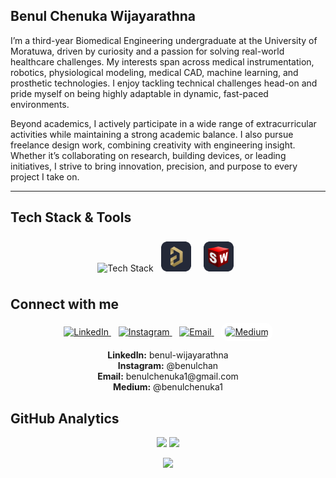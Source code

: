 ## Benul Chenuka Wijayarathna  

I’m a third-year Biomedical Engineering undergraduate at the University of Moratuwa, driven by curiosity and a passion for solving real-world healthcare challenges. My interests span across medical instrumentation, robotics, physiological modeling, medical CAD, machine learning, and prosthetic technologies. I enjoy tackling technical challenges head-on and pride myself on being highly adaptable in dynamic, fast-paced environments.

Beyond academics, I actively participate in a wide range of extracurricular activities while maintaining a strong academic balance. I also pursue freelance design work, combining creativity with engineering insight. Whether it’s collaborating on research, building devices, or leading initiatives, I strive to bring innovation, precision, and purpose to every project I take on.

---

## Tech Stack & Tools

<div align="center">
  <img src="https://skillicons.dev/icons?i=python,cpp,dart,matlab,flutter,tensorflow,opencv,arduino,raspberrypi,latex,vscode,html,css,js,java" alt="Tech Stack" />
  
  <span style="display: inline-block; text-align: center; margin: 8px;">
    <img src="https://github.com/Blazer2020/Blazer2020/blob/main/altiumlogo.png?raw=true"
         alt="Altium"
         style="height: 48px; border-radius: 8px;" />
  </span>

  <span style="display: inline-block; text-align: center; margin: 8px;">
    <img src="https://github.com/Blazer2020/Blazer2020/blob/main/solidworksreal.png?raw=true"
         alt="SolidWorks"
         style="height: 48px; border-radius: 8px;" />
  </span>
</div>


## Connect with me

<p align="center">
  <a href="https://www.linkedin.com/in/benul-wijayarathna-186374280" target="_blank">
    <img src="https://cdn.jsdelivr.net/gh/devicons/devicon/icons/linkedin/linkedin-original.svg" width="40" alt="LinkedIn"/>
  </a>
  &nbsp;&nbsp;
  <a href="https://www.instagram.com/benulchan/" target="_blank">
    <img src="https://cdn-icons-png.flaticon.com/512/174/174855.png" width="40" alt="Instagram"/>
  </a>
  &nbsp;&nbsp;
  <a href="https://mail.google.com/mail/?view=cm&fs=1&to=benulchenuka1@gmail.com" target="_blank">
    <img src="https://cdn-icons-png.flaticon.com/512/732/732200.png" width="40" alt="Email"/>
  </a>
  &nbsp;&nbsp;
  <a href="https://medium.com/@benulchenuka1" target="_blank">
    <img src="https://upload.wikimedia.org/wikipedia/commons/e/ec/Medium_logo_Monogram.svg"
         width="40"
         style="background-color: white; padding: 6px; border-radius: 12px;"
         alt="Medium"/>
  </a>
</p>

<p align="center">
  <b>LinkedIn:</b> benul-wijayarathna <br>
  <b>Instagram:</b> @benulchan <br>
  <b>Email:</b> benulchenuka1@gmail.com <br>
  <b>Medium:</b> @benulchenuka1
</p>


## GitHub Analytics

<p align="center">
  <img src="https://github-readme-stats.vercel.app/api?username=Blazer2020&show_icons=true&theme=radical" height="180" />
  <img src="https://github-readme-stats.vercel.app/api/top-langs/?username=Blazer2020&layout=compact&theme=radical" height="180" />
</p>

<p align="center">
  <img src="https://streak-stats.demolab.com?user=Blazer2020&theme=radical&hide_border=false" height="180" />
</p>
